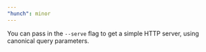 ```yaml
---
"hunch": minor
---
```


You can pass in the `--serve` flag to get a simple HTTP server, using canonical query parameters.

